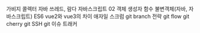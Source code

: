 가비지 콜렉터
자바 쓰레드, 람다
자바스크립트 02 객체 생성자 함수
불변객체(자바, 자바스크립트)
ES6
vue2와 vue3의 차이
애자일 스크럼
git branch 전략
git flow
git cherry
git SSH
git 이슈 트래커
